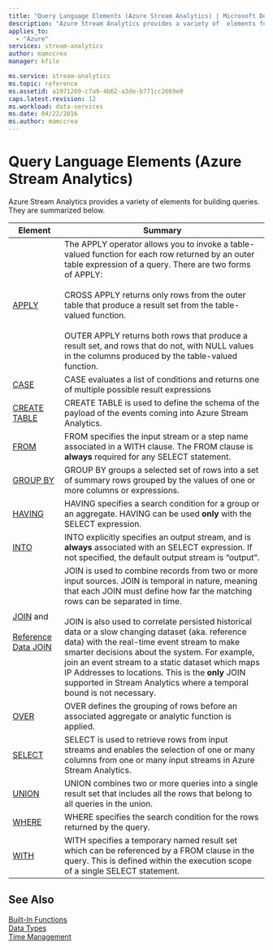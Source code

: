 ```yaml
---
title: "Query Language Elements (Azure Stream Analytics) | Microsoft Docs"
description: "Azure Stream Analytics provides a variety of  elements for building queries. They are summarized below."
applies_to: 
  - "Azure"
services: stream-analytics
author: mamccrea
manager: kfile

ms.service: stream-analytics
ms.topic: reference
ms.assetid: a1971269-c7a9-4b62-a3de-b771cc2669e0
caps.latest.revision: 12
ms.workload: data-services
ms.date: 04/22/2016
ms.author: mamccrea
---
```

# Query Language Elements (Azure Stream Analytics)
  Azure Stream Analytics provides a variety of  elements for building queries. They are summarized below.  
  
|Element|Summary|  
|-------------|-------------|  
|[APPLY](apply-azure-stream-analytics.md)|The APPLY operator allows you to invoke a table-valued function for each row returned by an outer table expression of a query. There are two forms of APPLY:<br /><br /> CROSS APPLY returns only rows from the outer table that produce a result set from the table-valued function.<br /><br /> OUTER APPLY returns both rows that produce a result set, and rows that do not, with NULL values in the columns produced by the table-valued function.|  
|[CASE](case-azure-stream-analytics.md)|CASE evaluates a list of conditions and returns one of multiple possible result expressions|  
|[CREATE TABLE](create-table-stream-analytics.md)|CREATE TABLE is used to define the schema of the payload of the events coming into Azure Stream Analytics.|  
|[FROM](from-azure-stream-analytics.md)|FROM specifies the input stream or a step name associated in a WITH clause. The FROM clause is **always** required for any SELECT statement.|  
|[GROUP BY](group-by-azure-stream-analytics.md)|GROUP BY groups a selected set of rows into a set of summary rows grouped by the values of one or more columns or expressions.|  
|[HAVING](having-azure-stream-analytics.md)|HAVING specifies a search condition for a group or an aggregate. HAVING can be used **only** with the SELECT expression.|  
|[INTO](into-azure-stream-analytics.md)|INTO explicitly specifies an output stream, and is **always** associated with an SELECT expression.  If not specified, the default output stream is “output”.|  
|[JOIN](join-azure-stream-analytics.md) and<br /><br /> [Reference Data JOIN](reference-data-join-azure-stream-analytics.md)|JOIN is used to combine records from two or more input sources.  JOIN is temporal in nature, meaning that each JOIN must define how far the matching rows can be separated in time.<br /><br /> JOIN is also used to   correlate persisted historical data or a slow changing dataset (aka. reference data) with the real-time event stream to make smarter decisions about the system. For example, join an event stream to a static dataset which maps IP Addresses to locations. This is the **only** JOIN supported in Stream Analytics where a temporal bound is not necessary.|
|[OVER](over-azure-stream-analytics.md)|OVER defines the grouping of rows before an associated aggregate or analytic function is applied. |
|[SELECT](select-azure-stream-analytics.md)|SELECT is used to retrieve rows from input streams and enables the selection of one or many columns from one or many input streams in Azure Stream Analytics.|  
|[UNION](union-azure-stream-analytics.md)|UNION combines two or more queries into a single result set that includes all the rows that belong to all queries in the union.|  
|[WHERE](where-azure-stream-analytics.md)|WHERE specifies the search condition for the rows returned by the query.|  
|[WITH](with-azure-stream-analytics.md)|WITH specifies a temporary named result set which can be referenced by a FROM clause in the query. This is defined within the execution scope of a single SELECT statement.|  
  
## See Also  
 [Built-In Functions](built-in-functions-azure-stream-analytics.md)   
 [Data Types](data-types-azure-stream-analytics.md)   
 [Time Management](time-management-azure-stream-analytics.md)  
  
  
